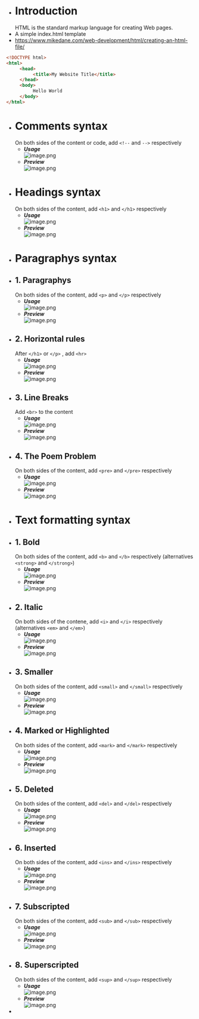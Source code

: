 - # Introduction
  HTML is the standard markup language for creating Web pages.
- A simple index.html template
- https://www.mikedane.com/web-development/html/creating-an-html-file/
```html
<!DOCTYPE html>
<html>
     <head>
          <title>My Website Title</title>
     </head>
     <body>
          Hello World
     </body>
</html>
```
- # Comments syntax
  On both sides of the content or code, add `<!--` and `-->` respectively
  * ***Usage***  
  ![image.png](../assets/image_1666597803068_0.png)
  * ***Preview***  
  ![image.png](../assets/image_1666597832974_0.png)
- # Headings syntax
  On both sides of the content, add `<h1>` and `</h1>` respectively
  * ***Usage***  
  ![image.png](../assets/image_1666578171769_0.png)
  * ***Preview***  
  ![image.png](../assets/image_1666578214918_0.png)
- # Paragraphys syntax
- ## 1. Paragraphys
  On both sides of the content, add `<p>` and `</p>` respectively
  * ***Usage***  
  ![image.png](../assets/image_1666580103803_0.png)
  * ***Preview***  
  ![image.png](../assets/image_1666580130784_0.png)
- ## 2. Horizontal rules
  After `</h1>` or `</p>` , add `<hr>`
  * ***Usage***  
  ![image.png](../assets/image_1666581137601_0.png)
  * ***Preview***  
  ![image.png](../assets/image_1666581171858_0.png)
- ## 3. Line Breaks
  Add `<br>` to the content
  * ***Usage***  
  ![image.png](../assets/image_1666582109440_0.png)
  * ***Preview***  
  ![image.png](../assets/image_1666582134353_0.png)
- ## 4. The Poem Problem
  On both sides of the content, add `<pre>` and `</pre>` respectively
  * ***Usage***  
  ![image.png](../assets/image_1666582795236_0.png)
  * ***Preview***  
  ![image.png](../assets/image_1666582825798_0.png)
- # Text formatting syntax
- ## 1. Bold
  On both sides of the content, add `<b>` and `</b>` respectively (alternatives `<strong>` and `</strong>`)
  * ***Usage***  
  ![image.png](../assets/image_1666595441342_0.png)
  * ***Preview***  
  ![image.png](../assets/image_1666595467468_0.png)
- ## 2. Italic
  On both sides of the contene, add `<i>` and `</i>` respectively (alternatives `<em>` and `</em>`)
  * ***Usage***  
  ![image.png](../assets/image_1666595621978_0.png)
  * ***Preview***  
  ![image.png](../assets/image_1666595651949_0.png)
- ## 3. Smaller
  On both sides of the content, add `<small>` and `</small>` respectively
  * ***Usage***  
  ![image.png](../assets/image_1666595780913_0.png)
  * ***Preview***  
  ![image.png](../assets/image_1666595807028_0.png)
- ## 4. Marked or Highlighted
  On both sides of the content, add `<mark>` and `</mark>` respectively
  * ***Usage***  
  ![image.png](../assets/image_1666596057781_0.png)
  * ***Preview***  
  ![image.png](../assets/image_1666596081073_0.png)
- ## 5. Deleted
  On both sides of the content, add `<del>` and `</del>` respectively
  * ***Usage***  
  ![image.png](../assets/image_1666596166283_0.png)
  * ***Preview***  
  ![image.png](../assets/image_1666596194141_0.png)
- ## 6. Inserted
  On both sides of the content, add `<ins>` and `</ins>` respectively
  * ***Usage***  
  ![image.png](../assets/image_1666596297431_0.png)
  * ***Preview***  
  ![image.png](../assets/image_1666596323906_0.png)
- ## 7. Subscripted
  On both sides of the content, add `<sub>` and `</sub>` respectively
  * ***Usage***  
  ![image.png](../assets/image_1666596527795_0.png)
  * ***Preview***  
  ![image.png](../assets/image_1666596549151_0.png)
- ## 8. Superscripted
  On both sides of the content, add `<sup>` and `</sup>` respectively
  * ***Usage***  
  ![image.png](../assets/image_1666596646898_0.png)
  * ***Preview***  
  ![image.png](../assets/image_1666596679244_0.png)
-
